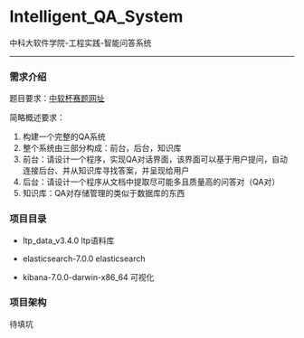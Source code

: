 # Intelligent_QA_System
中科大软件学院-工程实践-智能问答系统

---



### 需求介绍

题目要求：[中软杯赛题网址](http://www.cnsoftbei.com/bencandy.php?fid=151&aid=1612)

简略概述要求：
1. 构建一个完整的QA系统
2. 整个系统由三部分构成：前台，后台，知识库
3. 前台：请设计一个程序，实现QA对话界面，该界面可以基于用户提问，自动连接后台、并从知识库寻找答案，并呈现给用户
4. 后台：请设计一个程序从文档中提取尽可能多且质量高的问答对（QA对）
5. 知识库：QA对存储管理的类似于数据库的东西



### 项目目录

- ltp_data_v3.4.0 ltp语料库

- elasticsearch-7.0.0 elasticsearch
- kibana-7.0.0-darwin-x86_64  可视化

### 项目架构

待填坑